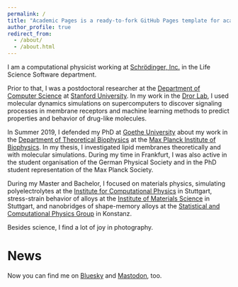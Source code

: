 ```yaml
---
permalink: /
title: "Academic Pages is a ready-to-fork GitHub Pages template for academic personal websites"
author_profile: true
redirect_from: 
  - /about/
  - /about.html
---
```


I am a computational physicist working at [Schrödinger, Inc.](https://www.schrodinger.com/) in the Life Science Software department.

Prior to that, I was a postdoctoral researcher at the [Department of Computer Science](https://cs.stanford.edu/) at [Stanford University](https://www.stanford.edu/). In my work in the [Dror Lab](http://drorlab.stanford.edu/), I used molecular dynamics simulations on supercomputers to discover signaling processes in membrane receptors and machine learning methods to predict properties and behavior of drug-like molecules. 

In Summer 2019, I defended my PhD at [Goethe University](https://www.goethe-university-frankfurt.de) about my work in the [Department of Theoretical Biophysics](https://www.biophys.mpg.de/theoretical-biophysics) at the [Max Planck Institute of Biophysics](https://www.biophys.mpg.de). In my thesis, I investigated lipid membranes theoretically and with molecular simulations. During my time in Frankfurt, I was also active in the student organisation of the German Physical Society and in the PhD student representation of the Max Planck Society.

During my Master and Bachelor, I focused on materials physics, simulating polyelectrolytes at the [Institute for Computational Physics](https://www.icp.uni-stuttgart.de/) in Stuttgart, stress-strain behavior of alloys at the [Institute of Materials Science](https://www.imwf.uni-stuttgart.de/en/) in Stuttgart, and nanobridges of shape-memory alloys at the [Statistical and Computational Physics Group](https://www.nielaba.uni-konstanz.de/) in Konstanz.

Besides science, I find a lot of joy in photography. 

News
======
Now you can find me on <a rel="me" href="https://bsky.app/profile/martinvoegele.bsky.social">Bluesky</a> and <a rel="me" href="https://fediscience.org/@martinvoegele">Mastodon</a>, too.
